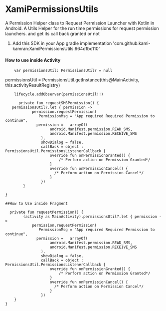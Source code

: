 # XamiPermissionsUtils
A Permission Helper class to Request Permission Launcher with Kotlin in Android. A Utils Helper for the run time permissions for request permission launchers. and get its call back granted or not

1) Add this SDK in your App gradle
implementation 'com.github.kami-kamran:XamiPermissionsUtils:964dfbc110'

 #### How to use inside Activity ####

        
        var permissionsUtil: PermissionsUtil? = null
   
 permissionsUtil = PermissionsUtil.getInstance(this@MainActivity, this.activityResultRegistry)
 
        lifecycle.addObserver(permissionsUtil!!)
        
          private fun requestSMSPermission() {
       permissionsUtil?.let { permission ->
                permission.requestPermission(
                   PermissionMsg = "App required Required Permission to continue",
                  permission =   arrayOf(
                        android.Manifest.permission.READ_SMS,
                        android.Manifest.permission.RECEIVE_SMS
                    ),
                    showDialog = false,
                    callBack = object : PermissionsUtil.PermissionsListenerCallback {
                        override fun onPermissionGranted() {
                            /* Perform action on Permission Granted*/
                        }
                        override fun onPermissionCancel() {
                          /* Perform action on Permission Cancel*/
                        }
                    })
            }

    }
    
    ##How to Use inside Fragment
    
      private fun requestPermission() {
            (activity as MainActivity).permissionsUtil?.let { permission ->
                permission.requestPermission(
                   PermissionMsg = "App required Required Permission to continue",
                  permission =   arrayOf(
                        android.Manifest.permission.READ_SMS,
                        android.Manifest.permission.RECEIVE_SMS
                    ),
                    showDialog = false,
                    callBack = object : PermissionsUtil.PermissionsListenerCallback {
                        override fun onPermissionGranted() {
                            /* Perform action on Permission Granted*/
                        }
                        override fun onPermissionCancel() {
                          /* Perform action on Permission Cancel*/
                        }
                    })
        }
    }
        

